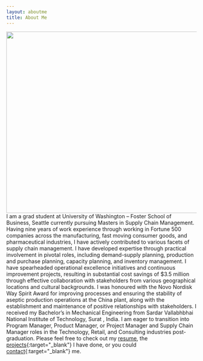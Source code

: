 ```yaml
---
layout: aboutme
title: About Me
---
```


<p class="full-width no-margin"><img src="/pic001.jpg" style="width:45rem;height:30rem;" align="left"/></p><br><br><br><br><br><br><br><br><br><br><br><br><br><br><br><br><br><br><br><br><br>

I am a grad student at University of Washington – Foster School of Business, Seattle currently pursuing Masters in Supply Chain Management. Having nine years of work experience through working in Fortune 500 companies across the manufacturing, fast moving consumer goods, and pharmaceutical industries, I have actively contributed to various facets of supply chain management. I have developed expertise through practical involvement in pivotal roles, including demand-supply planning, production and purchase planning, capacity planning, and inventory management.
I have spearheaded operational excellence initiatives and continuous improvement projects, resulting in substantial cost savings of $3.5 million through effective collaboration with stakeholders from various geographical locations and cultural backgrounds. I was honoured with the Novo Nordisk Way Spirit Award for improving processes and ensuring the stability of aseptic production operations at the China plant, along with the establishment and maintenance of positive relationships with stakeholders. I received my Bachelor’s in Mechanical Engineering from Sardar Vallabhbhai National Institute of Technology, Surat , India.
I am eager to transition into Program Manager, Product Manager, or Project Manager and Supply Chain Manager roles in the Technology, Retail, and Consulting industries post-graduation.
Please feel free to check out my [resume](https://drive.google.com/file/d/1986ozVD6nFzyqHSEB11_lQ12OU8kxXx0/view), the [projects](https://parthshah.github.io/Projects){:target="_blank"} I have done, or you could [contact](https://parthshah.github.io/Contact){:target="_blank"} me.